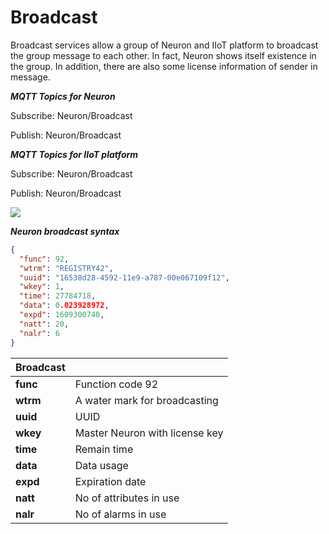 # Broadcast

Broadcast services allow a group of Neuron and IIoT platform to broadcast the group message to each other. In fact,
Neuron shows itself existence in the group. In addition, there are also some license information of sender in message.

**_MQTT Topics for Neuron_**

Subscribe: Neuron/Broadcast

Publish: Neuron/Broadcast

**_MQTT Topics for IIoT platform_**

Subscribe: Neuron/Broadcast

Publish: Neuron/Broadcast

![](../assets/broadcast-on-mqtt.png)

**_Neuron broadcast syntax_**

```json
{
  "func": 92,
  "wtrm": "REGISTRY42",
  "uuid": "16538d28-4592-11e9-a787-00e067109f12",
  "wkey": 1,
  "time": 27784718,
  "data": 0.023928972,
  "expd": 1609300740,
  "natt": 20,
  "nalr": 6
}
```

| Broadcast |                                |
| --------- | ------------------------------ |
| **func**  | Function code 92               |
| **wtrm**  | A water mark for broadcasting  |
| **uuid**  | UUID                           |
| **wkey**  | Master Neuron with license key |
| **time**  | Remain time                    |
| **data**  | Data usage                     |
| **expd**  | Expiration date                |
| **natt**  | No of attributes in use        |
| **nalr**  | No of alarms in use            |
